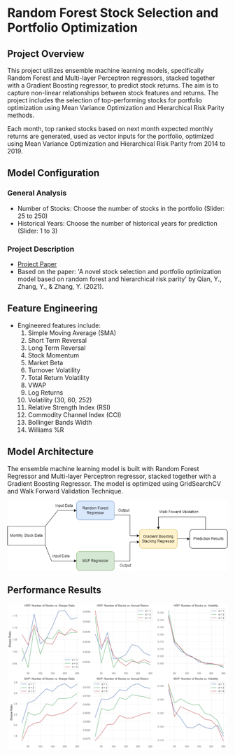# Random Forest Stock Selection and Portfolio Optimization

## Project Overview

This project utilizes ensemble machine learning models, specifically Random Forest and Multi-layer Perceptron regressors, stacked together with a Gradient Boosting regressor, to predict stock returns. The aim is to capture non-linear relationships between stock features and returns. The project includes the selection of top-performing stocks for portfolio optimization using Mean Variance Optimization and Hierarchical Risk Parity methods.

Each month, top ranked stocks based on next month expected monthly returns are generated, used as vector inputs for the portfolio, optimized using Mean Variance Optimization and Hierarchical Risk Parity from 2014 to 2019. 

## Model Configuration

### General Analysis

- Number of Stocks: Choose the number of stocks in the portfolio (Slider: 25 to 250)
- Historical Years: Choose the number of historical years for prediction (Slider: 1 to 3)

### Project Description

- [Project Paper](https://www.tandfonline.com/doi/epdf/10.1080/1331677X.2021.1875865?needAccess=true)
- Based on the paper: 'A novel stock selection and portfolio optimization model based on random forest and hierarchical risk parity' by Qian, Y., Zhang, Y., & Zhang, Y. (2021).

## Feature Engineering

- Engineered features include:
  1. Simple Moving Average (SMA)
  2. Short Term Reversal
  3. Long Term Reversal
  4. Stock Momentum
  5. Market Beta
  6. Turnover Volatility
  7. Total Return Volatility
  8. VWAP
  9. Log Returns
  10. Volatility (30, 60, 252)
  11. Relative Strength Index (RSI)
  12. Commodity Channel Index (CCI)
  13. Bollinger Bands Width
  14. Williams %R

## Model Architecture

The ensemble machine learning model is built with Random Forest Regressor and Multi-layer Perceptron regressor, stacked together with a Gradient Boosting Regressor. The model is optimized using GridSearchCV and Walk Forward Validation Technique.

![Stacking Model Architecture](./Misc/model.drawio.png)


## Performance Results
![Mean Variance and Hierarchical Risk Parity Portfolio Performances](./Misc/performance.png)
